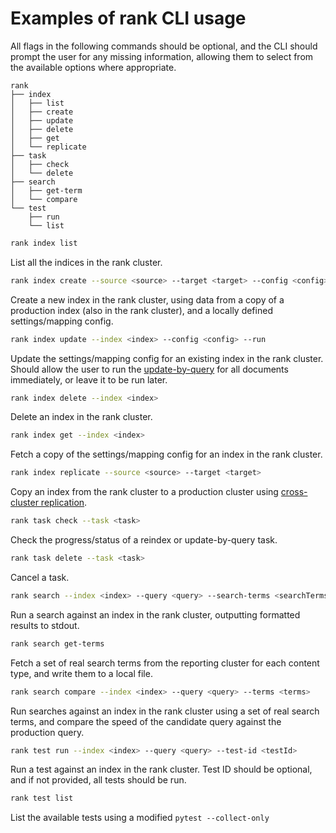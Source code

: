 # Examples of rank CLI usage

All flags in the following commands should be optional, and the CLI should prompt the user for any missing information, allowing them to select from the available options where appropriate.

```
rank
├── index
│   ├── list
│   ├── create
│   ├── update
│   ├── delete
│   ├── get
│   └── replicate
├── task
│   ├── check
│   └── delete
├── search
│   ├── get-term
│   └── compare
└── test
    ├── run
    └── list
```

```bash
rank index list
```

List all the indices in the rank cluster.

```bash
rank index create --source <source> --target <target> --config <config>
```

Create a new index in the rank cluster, using data from a copy of a production index (also in the rank cluster), and a locally defined settings/mapping config.

```bash
rank index update --index <index> --config <config> --run
```

Update the settings/mapping config for an existing index in the rank cluster. Should allow the user to run the [update-by-query](https://www.elastic.co/guide/en/elasticsearch/reference/current/docs-update-by-query.html) for all documents immediately, or leave it to be run later.

```bash
rank index delete --index <index>
```

Delete an index in the rank cluster.

```bash
rank index get --index <index>
```

Fetch a copy of the settings/mapping config for an index in the rank cluster.

```bash
rank index replicate --source <source> --target <target>
```

Copy an index from the rank cluster to a production cluster using [cross-cluster replication](https://www.elastic.co/guide/en/elasticsearch/reference/current/ccr-what-is.html).

```bash
rank task check --task <task>
```

Check the progress/status of a reindex or update-by-query task.

```bash
rank task delete --task <task>
```

Cancel a task.

```bash
rank search --index <index> --query <query> --search-terms <searchTerms>
```

Run a search against an index in the rank cluster, outputting formatted results to stdout.

```bash
rank search get-terms
```

Fetch a set of real search terms from the reporting cluster for each content type, and write them to a local file.

```bash
rank search compare --index <index> --query <query> --terms <terms>
```

Run searches against an index in the rank cluster using a set of real search terms, and compare the speed of the candidate query against the production query.

```bash
rank test run --index <index> --query <query> --test-id <testId>
```

Run a test against an index in the rank cluster. Test ID should be optional, and if not provided, all tests should be run.

```bash
rank test list
```

List the available tests using a modified `pytest --collect-only`
